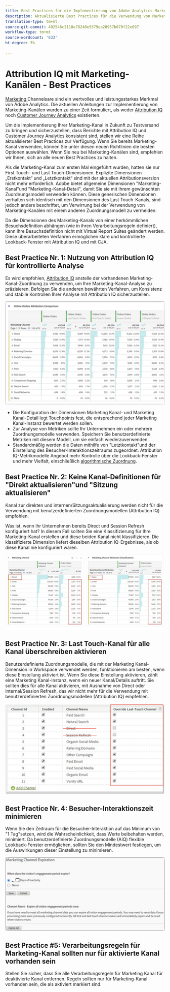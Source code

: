 ```yaml
---
title: Best Practices für die Implementierung von Adobe Analytics Marketing Kanäle
description: Aktualisierte Best Practices für die Verwendung von Marketing-Kanälen mit Attribution IQ und Customer Journey Analytics
translation-type: tm+mt
source-git-commit: 402546c3110e78240e9379ea28957b070f22e697
workflow-type: tm+mt
source-wordcount: '633'
ht-degree: 3%

---
```



# Attribution IQ mit Marketing-Kanälen - Best Practices

[Marketing ](/help/components/c-marketing-channels/c-getting-started-mchannel.md) Channelsare sind ein wertvolles und leistungsstarkes Merkmal von Adobe Analytics. Die aktuellen Anleitungen zur Implementierung von Marketing-Kanälen wurden zu einer Zeit formuliert, als weder [Attribution IQ](https://experienceleague.corp.adobe.com/docs/analytics/analyze/analysis-workspace/attribution/overview.html?lang=en#analysis-workspace) noch [Customer Journey Analytics](https://experienceleague.adobe.com/docs/analytics-platform/using/cja-usecases/marketing-channels.html?lang=de#cja-usecases) existierten.

Um die Implementierung Ihrer Marketing-Kanal in Zukunft zu Testversand zu bringen und sicherzustellen, dass Berichte mit Attribution IQ und Customer Journey Analytics konsistent sind, stellen wir eine Reihe aktualisierter Best Practices zur Verfügung. Wenn Sie bereits Marketing-Kanal verwenden, können Sie unter diesen neuen Richtlinien die besten Optionen auswählen. Wenn Sie neu bei Marketing-Kanälen sind, empfehlen wir Ihnen, sich an alle neuen Best Practices zu halten.

Als die Marketing-Kanal zum ersten Mal eingeführt wurden, hatten sie nur First Touch- und Last Touch-Dimensionen. Explizite Dimensionen „Erstkontakt“ und „Letztkontakt“ sind mit der aktuellen Attributionsversion nicht mehr erforderlich. Adobe bietet allgemeine Dimensionen &quot;Marketing-Kanal&quot;und &quot;Marketing-Kanal-Detail&quot;, damit Sie sie mit Ihrem gewünschten Zuordnungsmodell verwenden können. Diese generischen Dimensionen verhalten sich identisch mit den Dimensionen des Last Touch-Kanals, sind jedoch anders beschriftet, um Verwirrung bei der Verwendung von Marketing-Kanälen mit einem anderen Zuordnungsmodell zu vermeiden.

Da die Dimensionen des Marketing-Kanals von einer herkömmlichen Besuchsdefinition abhängen (wie in ihren Verarbeitungsregeln definiert), kann ihre Besuchsdefinition nicht mit Virtual Report Suites geändert werden. Diese überarbeiteten Verfahren ermöglichen klare und kontrollierte Lookback-Fenster mit Attribution IQ und mit CJA.

## Best Practice Nr. 1: Nutzung von Attribution IQ für kontrollierte Analyse

Es wird empfohlen, [Attribution IQ](https://experienceleague.corp.adobe.com/docs/analytics/analyze/analysis-workspace/attribution/overview.html?lang=en#analysis-workspace) anstelle der vorhandenen Marketing-Kanal-Zuordnung zu verwenden, um Ihre Marketing-Kanal-Analyse zu präzisieren. Befolgen Sie die anderen bewährten Verfahren, um Konsistenz und stabile Kontrollen Ihrer Analyse mit Attribution IQ sicherzustellen.

![](assets/attribution.png)

* Die Konfiguration der Dimensionen Marketing Kanal- und Marketing Kanal-Detail legt Touchpoints fest, die entsprechend jeder Marketing Kanal-Instanz bewertet werden sollen.
* Zur Analyse von Metriken sollte Ihr Unternehmen ein oder mehrere Zuordnungsmodelle verwenden. Speichern Sie benutzerdefinierte Metriken mit diesem Modell, um sie einfach wiederzuverwenden.
* Standardmäßig werden die Daten mithilfe von &quot;Letztkontakt&quot;und der Einstellung des Besucher-Interaktionszeitraums zugeordnet. Attribution IQ-Metrikmodelle Angebot mehr Kontrolle über die Lookback-Fenster und mehr Vielfalt, einschließlich [algorithmische Zuordnung](https://experienceleague.adobe.com/docs/analytics/analyze/analysis-workspace/attribution/algorithmic.html?lang=en#analysis-workspace).

## Best Practice Nr. 2: Keine Kanal-Definitionen für &quot;Direkt aktualisieren&quot;und &quot;Sitzung aktualisieren&quot;

Kanal zur direkten und internen/Sitzungsaktualisierung werden nicht für die Verwendung mit benutzerdefinierten Zuordnungsmodellen (Attribution IQ) empfohlen.

Was ist, wenn Ihr Unternehmen bereits Direct und Session Refresh konfiguriert hat? In diesem Fall sollten Sie eine Klassifizierung für Ihre Marketing-Kanal erstellen und diese beiden Kanal nicht klassifizieren. Die klassifizierte Dimension liefert dieselben Attribution IQ-Ergebnisse, als ob diese Kanal nie konfiguriert wären.

![](assets/direct-session-refresh.png)

## Best Practice Nr. 3: Last Touch-Kanal für alle Kanal überschreiben aktivieren

Benutzerdefinierte Zuordnungsmodelle, die mit der Marketing Kanal-Dimension in Workspace verwendet werden, funktionieren am besten, wenn diese Einstellung aktiviert ist. Wenn Sie diese Einstellung aktivieren, zählt eine Marketing Kanal-Instanz, wenn ein neuer Kanal/Details auftritt. Sie sollten dies für alle Kanal aktivieren, mit Ausnahme von Direct oder Internal/Session Refresh, das wir nicht mehr für die Verwendung mit benutzerdefinierten Zuordnungsmodellen (Attribution IQ) empfehlen.

![](assets/override.png)

## Best Practice Nr. 4: Besucher-Interaktionszeit minimieren

Wenn Sie den Zeitraum für die Besucher-Interaktion auf das Minimum von &quot;1 Tag&quot;setzen, wird die Wahrscheinlichkeit, dass Werte beibehalten werden, minimiert. Da benutzerdefinierte Zuordnungsmodelle (AIQ) flexible Lookback-Fenster ermöglichen, sollten Sie den Mindestwert festlegen, um die Auswirkungen dieser Einstellung zu minimieren.

![](assets/expiration.png)

## Best Practice #5: Verarbeitungsregeln für Marketing-Kanal sollten nur für aktivierte Kanal vorhanden sein

Stellen Sie sicher, dass Sie alle Verarbeitungsregeln für Marketing Kanal für deaktivierte Kanal entfernen. Regeln sollten nur für Marketing-Kanal vorhanden sein, die als aktiviert markiert sind.
